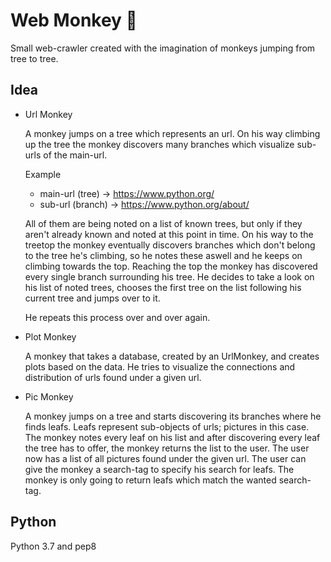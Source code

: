 # Web Monkey :monkey:

Small web-crawler created with the imagination of monkeys jumping from tree to tree.

## Idea

  * Url Monkey

    A monkey jumps on a tree which represents an url. On his way climbing up the tree
    the monkey discovers many branches which visualize sub-urls of the main-url.

    Example

    * main-url (tree)  -> https://www.python.org/
    * sub-url (branch) -> https://www.python.org/about/

    All of them are being noted on a list of known trees, but only if they aren't already
    known and noted at this point in time. On his way to the treetop the monkey eventually
    discovers branches which don't belong to the tree he's climbing, so he notes these aswell 
    and he keeps on climbing towards the top. Reaching the top the monkey has discovered every
    single branch surrounding his tree. He decides to take a look on his list of noted trees, 
    chooses the first tree on the list following his current tree and jumps over to it.

    He repeats this process over and over again.
    
  * Plot Monkey
    
    A monkey that takes a database, created by an UrlMonkey, and creates plots based on the data.
    He tries to visualize the connections and distribution of urls found under a given url.

  * Pic Monkey

    A monkey jumps on a tree and starts discovering its branches where he finds leafs. Leafs
    represent sub-objects of urls; pictures in this case. The monkey notes every leaf on his list 
    and after discovering every leaf the tree has to offer, the monkey returns the list to the user.
    The user now has a list of all pictures found under the given url.
    The user can give the monkey a search-tag to specify his search for leafs. The monkey is only 
    going to return leafs which match the wanted search-tag.

## Python

Python 3.7 and pep8
